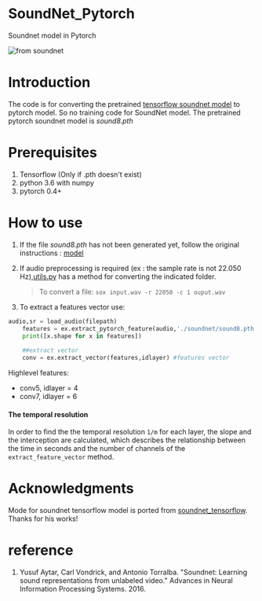 # SoundNet_Pytorch
Soundnet model in Pytorch

![from soundnet](https://camo.githubusercontent.com/0b88af5c13ba987a17dcf90cd58816cf8ef04554/687474703a2f2f70726f6a656374732e637361696c2e6d69742e6564752f736f756e646e65742f736f756e646e65742e6a7067)

# Introduction
The code is for converting the pretrained [tensorflow soundnet model](https://github.com/eborboihuc/SoundNet-tensorflow) to pytorch model. So no training code for SoundNet model. The pretrained pytorch soundnet model is *sound8.pth*

# Prerequisites
1. Tensorflow (Only if .pth doesn't exist)
2. python 3.6 with numpy
3. pytorch 0.4+


# How to use
1. If the file *sound8.pth* has not been generated yet, follow the original instructions : [model](https://github.com/smallflyingpig/SoundNet_Pytorch.git) 

2. If audio preprocessing is required (ex : the sample rate is not 22.050 Hz),[utils.py](../master/utils.py) has a method for converting the indicated folder.

    > To convert a file:  `sox input.wav -r 22050 -c 1 ouput.wav` 
3. To extract a features vector use:
```python
audio,sr = load_audio(filepath)
    features = ex.extract_pytorch_feature(audio,'./soundnet/sound8.pth')   
    print([x.shape for x in features])
    
    ##extract vector
    conv = ex.extract_vector(features,idlayer) #features vector
```
Highlevel features: 
- conv5, idlayer = 4
- conv7, idlayer = 6

#### The temporal resolution
In order to find the  the temporal resolution `1/m` for each layer, the slope and the interception are calculated, which describes the relationship between the time in seconds and the number of channels of the `extract_feature_vector` method.
# Acknowledgments 
Mode for soundnet tensorflow model is ported from [soundnet_tensorflow](https://github.com/eborboihuc/SoundNet-tensorflow). Thanks for his works!


# reference
1. Yusuf Aytar, Carl Vondrick, and Antonio Torralba. "Soundnet: Learning sound representations from unlabeled video." Advances in Neural Information Processing Systems. 2016.
